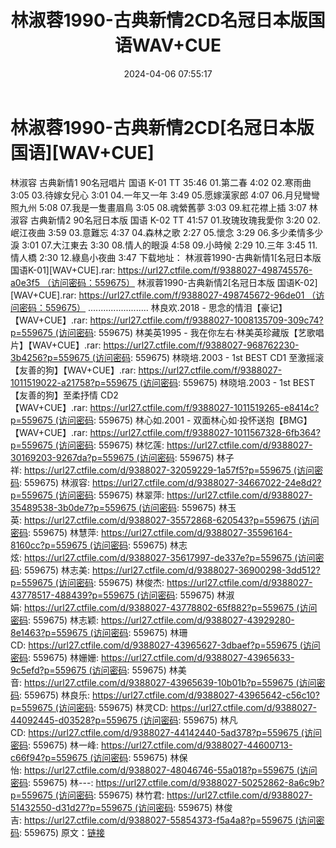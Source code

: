 ﻿---
title: 林淑蓉1990-古典新情2CD名冠日本版国语WAV+CUE
date: 2024-04-06 07:55:17
categories: WAV车载音乐、镜像
tags: 华语中文
---
# 林淑蓉1990-古典新情2CD[名冠日本版国语][WAV+CUE]

林淑容 古典新情1 90名冠唱片 国语 K-01
TT 35:46
01.第二春 4:02
02.寒雨曲 3:05
03.待嫁女兒心 3:01
04.一年又一年 3:49
05.愿嫁漢家郎 4:07
06.月兒彎彎照九州 5:08
07.我是一隻畫眉鳥 3:05
08.魂縈舊夢 3:03
09.紅花襟上插 3:07
林淑容 古典新情2 90名冠日本版 国语 K-02
TT 41:57
01.玫瑰玫瑰我愛你 3:20
02.岷江夜曲 3:59
03.意難忘 4:37
04.森林之歌 2:27
05.懷念 3:29
06.多少柔情多少淚 3:01
07.大江東去 3:30
08.情人的眼淚 4:58
09.小時候 2:29
10.三年 3:45
11.情人橋 2:30
12.綠島小夜曲 3:47
下载地址：
林淑蓉1990-古典新情1[名冠日本版
国语K-01][WAV+CUE].rar: https://url27.ctfile.com/f/9388027-498745576-a0e3f5 （访问密码：559675）
林淑蓉1990-古典新情2[名冠日本版
国语K-02][WAV+CUE].rar: https://url27.ctfile.com/f/9388027-498745672-96de01 （访问密码：559675）
........................
林良欢.2018 - 思念的情泪【豪记】【WAV+CUE】.rar: https://url27.ctfile.com/f/9388027-1008135709-309c74?p=559675 (访问密码:
559675)
林美英1995 -
我在你左右·林美英珍藏版【艺歌唱片】【WAV+CUE】.rar: https://url27.ctfile.com/f/9388027-968762230-3b4256?p=559675 (访问密码:
559675)
林晓培.2003 - 1st BEST CD1
至激摇滚【友善的狗】【WAV+CUE】.rar: https://url27.ctfile.com/f/9388027-1011519022-a21758?p=559675 (访问密码:
559675)
林晓培.2003 - 1st BEST 【友善的狗】至柔抒情
CD2【WAV+CUE】.rar: https://url27.ctfile.com/f/9388027-1011519265-e8414c?p=559675 (访问密码:
559675)
林心如.2001 -
双面林心如·投怀送抱【BMG】【WAV+CUE】.rar: https://url27.ctfile.com/f/9388027-1011567328-6fb364?p=559675 (访问密码:
559675)
林忆莲: https://url27.ctfile.com/d/9388027-30169203-9267da?p=559675 (访问密码:
559675)
林子祥: https://url27.ctfile.com/d/9388027-32059229-1a57f5?p=559675 (访问密码:
559675)
林淑容: https://url27.ctfile.com/d/9388027-34667022-24e8d2?p=559675 (访问密码:
559675)
林翠萍: https://url27.ctfile.com/d/9388027-35489538-3b0de7?p=559675 (访问密码:
559675)
林玉英: https://url27.ctfile.com/d/9388027-35572868-620543?p=559675 (访问密码:
559675)
林慧萍: https://url27.ctfile.com/d/9388027-35596164-8160cc?p=559675 (访问密码:
559675)
林志炫: https://url27.ctfile.com/d/9388027-35617997-de337e?p=559675 (访问密码:
559675)
林志美: https://url27.ctfile.com/d/9388027-36900298-3dd512?p=559675 (访问密码:
559675)
林俊杰: https://url27.ctfile.com/d/9388027-43778517-488439?p=559675 (访问密码:
559675)
林淑娟: https://url27.ctfile.com/d/9388027-43778802-65f882?p=559675 (访问密码:
559675)
林志颖: https://url27.ctfile.com/d/9388027-43929280-8e1463?p=559675 (访问密码:
559675)
林珊CD: https://url27.ctfile.com/d/9388027-43965627-3dbaef?p=559675 (访问密码:
559675)
林姗姗: https://url27.ctfile.com/d/9388027-43965633-9c5efd?p=559675 (访问密码:
559675)
林美音: https://url27.ctfile.com/d/9388027-43965639-10b01b?p=559675 (访问密码:
559675)
林良乐: https://url27.ctfile.com/d/9388027-43965642-c56c10?p=559675 (访问密码:
559675)
林灵CD: https://url27.ctfile.com/d/9388027-44092445-d03528?p=559675 (访问密码:
559675)
林凡CD: https://url27.ctfile.com/d/9388027-44142440-5ad378?p=559675 (访问密码:
559675)
林一峰: https://url27.ctfile.com/d/9388027-44600713-c66f94?p=559675 (访问密码:
559675)
林保怡: https://url27.ctfile.com/d/9388027-48046746-55a018?p=559675 (访问密码:
559675)
林---: https://url27.ctfile.com/d/9388027-50252862-8a6c9b?p=559675 (访问密码:
559675)
林竹君: https://url27.ctfile.com/d/9388027-51432550-d31d27?p=559675 (访问密码:
559675)
林俊吉: https://url27.ctfile.com/d/9388027-55854373-f5a4a8?p=559675 (访问密码:
559675)
原文：[链接](https://blog.sina.com.cn/s/blog_1647c7e760103150l.html)